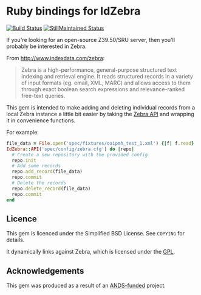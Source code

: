 Ruby bindings for IdZebra
=========================

[![Build Status](https://secure.travis-ci.org/tjdett/idzebra.png)](https://travis-ci.org/tjdett/idzebra) [![StillMaintained Status](http://stillmaintained.com/tjdett/idzebra.png)](http://stillmaintained.com/tjdett/idzebra)

If you're looking for an open-source Z39.50/SRU server, then you'll probably be
interested in Zebra.

From <http://www.indexdata.com/zebra>:

> Zebra is a high-performance, general-purpose structured text indexing and
> retrieval engine. It reads structured records in a variety of input formats
> (eg. email, XML, MARC) and allows access to them through exact boolean search
> expressions and relevance-ranked free-text queries.

This gem is intended to make adding and deleting individual records from a local
Zebra instance a little bit easier by taking the [Zebra API][api] and wrapping
it in convenience functions.

For example:

```ruby
file_data = File.open('spec/fixtures/oaipmh_test_1.xml') {|f| f.read}
IdZebra::API('spec/config/zebra.cfg') do |repo|
  # Create a new repository with the provided config
  repo.init
  # Add some records
  repo.add_record(file_data)
  repo.commit
  # Delete the records
  repo.delete_record(file_data)
  repo.commit
end
```

Licence
-------

This gem is licenced under the Simplified BSD License. See `COPYING` for
details.

It dynamically links against Zebra, which is licensed under the
[GPL](http://www.indexdata.com/licences/gpl).

Acknowledgements
----------------

This gem was produced as a result of an [ANDS-funded](http://www.ands.org.au/)
project.

[api]: http://www.indexdata.com/zebra/dox/html/api_8h.html
